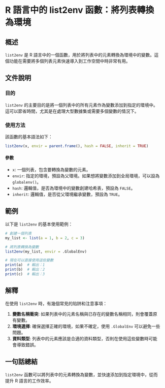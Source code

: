 <!--
Meta Description: # R 語言中的 list2env 函數：將列表轉換為環境 ## 概述 `list2env` 是 R 語言中的一個函數，用於將列表中的元素轉換為環境中的變數。這個功能在需要將多個列表元素快速導入到工作空間中時非常有用。 ## 文件說明 ### 目的 `list2env` 的主要目的是將一個列表中的所...
Meta Keywords: list2env, envir, globalenv, print, hash
-->

# R 語言中的 list2env 函數：將列表轉換為環境

## 概述
`list2env` 是 R 語言中的一個函數，用於將列表中的元素轉換為環境中的變數。這個功能在需要將多個列表元素快速導入到工作空間中時非常有用。

## 文件說明
### 目的
`list2env` 的主要目的是將一個列表中的所有元素作為變數添加到指定的環境中。這可以節省時間，尤其是在處理大型數據集或需要多個變數的情況下。

### 使用方法
該函數的基本語法如下：

```R
list2env(x, envir = parent.frame(), hash = FALSE, inherit = TRUE)
```

#### 參數
- `x`: 一個列表，包含要轉換為變數的元素。
- `envir`: 指定的環境，預設為父環境。如果想將變數添加到全局環境，可以設為 `globalenv()`。
- `hash`: 邏輯值，是否為環境中的變數創建哈希表，預設為 `FALSE`。
- `inherit`: 邏輯值，是否從父環境繼承變數，預設為 `TRUE`。

## 範例
以下是 `list2env` 的基本使用範例：

```R
# 創建一個列表
my_list <- list(a = 1, b = 2, c = 3)

# 將列表轉換為變數
list2env(my_list, envir = .GlobalEnv)

# 現在可以直接使用這些變數
print(a)  # 輸出：1
print(b)  # 輸出：2
print(c)  # 輸出：3
```

## 解釋
在使用 `list2env` 時，有幾個常見的陷阱和注意事項：

1. **變數名稱衝突**: 如果列表中的元素名稱與已存在的變數名稱相同，則會覆蓋原有變數。
2. **環境選擇**: 確保選擇正確的環境，如果不確定，使用 `.GlobalEnv` 可以避免一些問題。
3. **資料類型**: 列表中的元素應該是合適的資料類型，否則在使用這些變數時可能會導致錯誤。

## 一句話總結
`list2env` 函數可以將列表中的元素轉換為變數，並快速添加到指定環境中，從而提升 R 語言的工作效率。